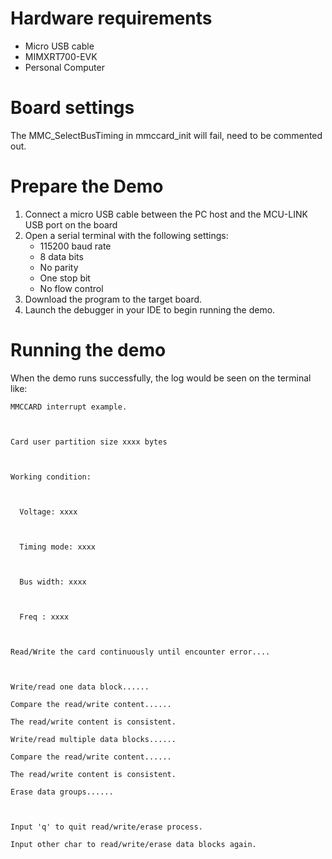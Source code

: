 Hardware requirements
=====================
- Micro USB cable
- MIMXRT700-EVK
- Personal Computer

Board settings
============
The MMC_SelectBusTiming in mmccard_init will fail, need to be commented out.


Prepare the Demo
===============
1.  Connect a micro USB cable between the PC host and the MCU-LINK USB port on the board
2.  Open a serial terminal with the following settings:
    - 115200 baud rate
    - 8 data bits
    - No parity
    - One stop bit
    - No flow control
3.  Download the program to the target board.
4.  Launch the debugger in your IDE to begin running the demo.

Running the demo
===============
When the demo runs successfully, the log would be seen on the terminal like:
~~~~~~~~~~~~~~~~~~~~~~~~~~~~~~~~~~~~~~~~~~~~~~~~~~~~~~~~~~~~~~~~~~~~~~~~~~~~~~~~~~
MMCCARD interrupt example.



Card user partition size xxxx bytes



Working condition:



  Voltage: xxxx



  Timing mode: xxxx



  Bus width: xxxx



  Freq : xxxx



Read/Write the card continuously until encounter error....



Write/read one data block......

Compare the read/write content......

The read/write content is consistent.

Write/read multiple data blocks......

Compare the read/write content......

The read/write content is consistent.

Erase data groups......



Input 'q' to quit read/write/erase process.

Input other char to read/write/erase data blocks again.

~~~~~~~~~~~~~~~~~~~~~~~~~~~~~~~~~~~~~~~~~~~~~~~~~~~~~~~~~~~~~~~~~~~~~~~~~~~~~~~~~~~~~
